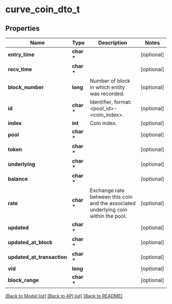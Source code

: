 # curve_coin_dto_t

## Properties
Name | Type | Description | Notes
------------ | ------------- | ------------- | -------------
**entry_time** | **char \*** |  | [optional] 
**recv_time** | **char \*** |  | [optional] 
**block_number** | **long** | Number of block in which entity was recorded. | [optional] 
**id** | **char \*** | Identifier, format: &lt;pool_id&gt;-&lt;coin_index&gt;. | [optional] 
**index** | **int** | Coin index. | [optional] 
**pool** | **char \*** |  | [optional] 
**token** | **char \*** |  | [optional] 
**underlying** | **char \*** |  | [optional] 
**balance** | **char \*** |  | [optional] 
**rate** | **char \*** | Exchange rate between this coin and the associated underlying coin within the pool. | [optional] 
**updated** | **char \*** |  | [optional] 
**updated_at_block** | **char \*** |  | [optional] 
**updated_at_transaction** | **char \*** |  | [optional] 
**vid** | **long** |  | [optional] 
**block_range** | **char \*** |  | [optional] 

[[Back to Model list]](../README.md#documentation-for-models) [[Back to API list]](../README.md#documentation-for-api-endpoints) [[Back to README]](../README.md)


